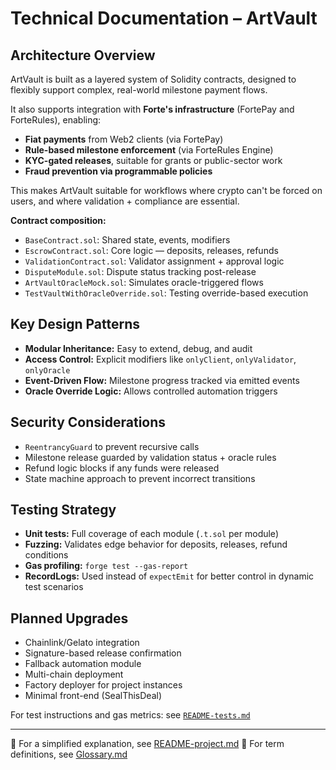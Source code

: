 # Technical Documentation – ArtVault

## Architecture Overview

ArtVault is built as a layered system of Solidity contracts, designed to flexibly support complex, real-world milestone payment flows.

It also supports integration with **Forte's infrastructure** (FortePay and ForteRules), enabling:

* **Fiat payments** from Web2 clients (via FortePay)
* **Rule-based milestone enforcement** (via ForteRules Engine)
* **KYC-gated releases**, suitable for grants or public-sector work
* **Fraud prevention via programmable policies**

This makes ArtVault suitable for workflows where crypto can't be forced on users, and where validation + compliance are essential.

**Contract composition:**

* `BaseContract.sol`: Shared state, events, modifiers
* `EscrowContract.sol`: Core logic — deposits, releases, refunds
* `ValidationContract.sol`: Validator assignment + approval logic
* `DisputeModule.sol`: Dispute status tracking post-release
* `ArtVaultOracleMock.sol`: Simulates oracle-triggered flows
* `TestVaultWithOracleOverride.sol`: Testing override-based execution

## Key Design Patterns

* **Modular Inheritance:** Easy to extend, debug, and audit
* **Access Control:** Explicit modifiers like `onlyClient`, `onlyValidator`, `onlyOracle`
* **Event-Driven Flow:** Milestone progress tracked via emitted events
* **Oracle Override Logic:** Allows controlled automation triggers

## Security Considerations

* `ReentrancyGuard` to prevent recursive calls
* Milestone release guarded by validation status + oracle rules
* Refund logic blocks if any funds were released
* State machine approach to prevent incorrect transitions

## Testing Strategy

* **Unit tests:** Full coverage of each module (`.t.sol` per module)
* **Fuzzing:** Validates edge behavior for deposits, releases, refund conditions
* **Gas profiling:** `forge test --gas-report`
* **RecordLogs:** Used instead of `expectEmit` for better control in dynamic test scenarios

## Planned Upgrades

* Chainlink/Gelato integration
* Signature-based release confirmation
* Fallback automation module
* Multi-chain deployment
* Factory deployer for project instances
* Minimal front-end (SealThisDeal)

For test instructions and gas metrics: see [`README-tests.md`](README-tests.md)

---

📌 For a simplified explanation, see [README-project.md](./README-project.md)
📌 For term definitions, see [Glossary.md](./Glossary.md)
